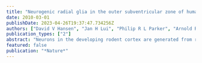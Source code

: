 ```yaml
---
title: "Neurogenic radial glia in the outer subventricular zone of human neocortex"
date: 2010-03-01
publishDate: 2023-04-26T19:37:47.734256Z
authors: ["David V Hansen", "Jan H Lui", "Philip R L Parker", "Arnold R Kriegstein"]
publication_types: ["2"]
abstract: "Neurons in the developing rodent cortex are generated from radial glial cells that function as neural stem cells. These epithelial cells line the cerebral ventricles and generate intermediate progenitor cells that migrate into the subventricular zone (SVZ) and proliferate to increase neuronal number. The developing human SVZ has a massively expanded outer region (OSVZ) thought to contribute to cortical size and complexity. However, OSVZ progenitor cell types and their contribution to neurogenesis are not well understood. Here we show that large numbers of radial glia-like cells and intermediate progenitor cells populate the human OSVZ. We find that OSVZ radial glia-like cells have a long basal process but, surprisingly, are non-epithelial as they lack contact with the ventricular surface. Using real-time imaging and clonal analysis, we demonstrate that these cells can undergo proliferative divisions and self-renewing asymmetric divisions to generate neuronal progenitor cells that can proliferate further. We also show that inhibition of Notch signalling in OSVZ progenitor cells induces their neuronal differentiation. The establishment of non-ventricular radial glia-like cells may have been a critical evolutionary advance underlying increased cortical size and complexity in the human brain."
featured: false
publication: "*Nature*"
---
```


